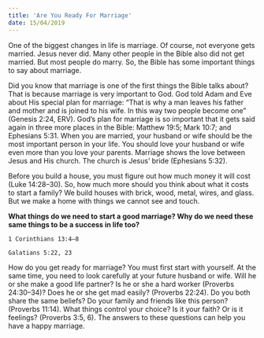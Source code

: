 ```yaml
---
title: 'Are You Ready For Marriage'
date: 15/04/2019
---
```


One of the biggest changes in life is marriage. Of course, not everyone gets married. Jesus never did. Many other people in the Bible also did not get married. But most people do marry. So, the Bible has some important things to say about marriage.

Did you know that marriage is one of the first things the Bible talks about? That is because marriage is very important to God. God told Adam and Eve about His special plan for marriage: “That is why a man leaves his father and mother and is joined to his wife. In this way two people become one” (Genesis 2:24, ERV). God’s plan for marriage is so important that it gets said again in three more places in the Bible: Matthew 19:5; Mark 10:7; and Ephesians 5:31. When you are married, your husband or wife should be the most important person in your life. You should love your husband or wife even more than you love your parents. Marriage shows the love between Jesus and His church. The church is Jesus’ bride (Ephesians 5:32).

Before you build a house, you must figure out how much money it will cost (Luke 14:28–30). So, how much more should you think about what it costs to start a family? We build houses with brick, wood, metal, wires, and glass. But we make a home with things we cannot see and touch.

**What things do we need to start a good marriage? Why do we need these same things to be a success in life too?**

`1 Corinthians 13:4–8`

`Galatians 5:22, 23`

How do you get ready for marriage? You must first start with yourself. At the same time, you need to look carefully at your future husband or wife. Will he or she make a good life partner? Is he or she a hard worker (Proverbs 24:30–34)? Does he or she get mad easily? (Proverbs 22:24). Do you both share the same beliefs? Do your family and friends like this person? (Proverbs 11:14). What things control your choice? Is it your faith? Or is it feelings? (Proverbs 3:5, 6). The answers to these questions can help you have a happy marriage.